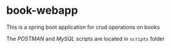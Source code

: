 # book-webapp

This is a spring boot application for crud operations
on books

The *POSTMAN* and *MySQL* scripts are located in `scripts` folder

